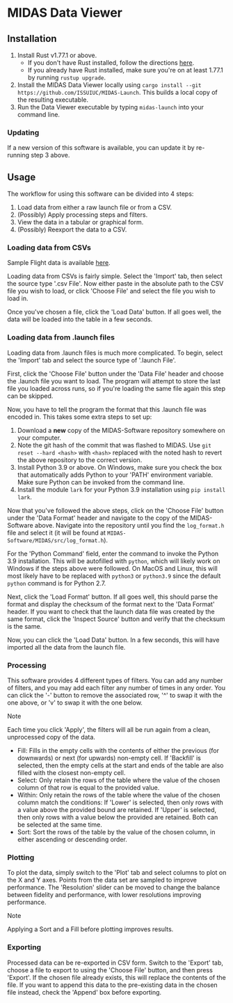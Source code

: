 # MIDAS Data Viewer

## Installation

1. Install Rust v1.77.1 or above. 
   * If you don't have Rust installed, follow the directions [here](https://www.rust-lang.org/tools/install).
   * If you already have Rust installed, make sure you're on at least 1.77.1 by running `rustup upgrade`.
2. Install the MIDAS Data Viewer locally using `cargo install --git https://github.com/ISSUIUC/MIDAS-Launch`. This builds a local copy of the resulting executable.
3. Run the Data Viewer executable by typing `midas-launch` into your command line.

### Updating

If a new version of this software is available, you can update it by re-running step 3 above.

## Usage
The workflow for using this software can be divided into 4 steps:
1. Load data from either a raw launch file or from a CSV.
2. (Possibly) Apply processing steps and filters.
3. View the data in a tabular or graphical form.
4. (Possibly) Reexport the data to a CSV.

### Loading data from CSVs

Sample Flight data is available [here](https://uofi.box.com/s/4tiz5087w0k0o5c8q6ztsot6nda5cbi3).

Loading data from CSVs is fairly simple. Select the 'Import' tab, then select the source type
'.csv File'. Now either paste in the absolute path to the CSV file you wish to load, or click
'Choose File' and select the file you wish to load in.

Once you've chosen a file, click the 'Load Data' button. If all goes well, the data will be
loaded into the table in a few seconds.

### Loading data from .launch files

Loading data from .launch files is much more complicated. To begin, select the 'Import' tab and select
the source type of '.launch File'.

First, click the 'Choose File' button under the 'Data File' header and choose the .launch file
you want to load. The program will attempt to store the last file you loaded across runs, so
if you're loading the same file again this step can be skipped.

Now, you have to tell the program the format that this .launch file was encoded in. This takes some 
extra steps to set up:

1. Download a __new__ copy of the MIDAS-Software repository somewhere on your computer.
2. Note the git hash of the commit that was flashed to MIDAS. Use
`git reset --hard <hash>` with `<hash>` replaced with the noted hash to revert the above
repository to the correct version.
3. Install Python 3.9 or above. On Windows, make sure you check the box that automatically adds
Python to your 'PATH' environment variable. Make sure Python can be invoked from the command line.
4. Install the module `lark` for your Python 3.9 installation using `pip install lark`. 

Now that you've followed the above steps, click on the 'Choose File' button under the 'Data Format'
header and navigate to the copy of the MIDAS-Software above. Navigate into the repository until you
find the `log_format.h` file and select it (it will be found at `MIDAS-Software/MIDAS/src/log_format.h`).

For the 'Python Command' field, enter the command to invoke the Python 3.9 installation. This will
be autofilled with `python`, which will likely work on Windows if the steps above were followed. On MacOS
and Linux, this will most likely have to be replaced with `python3` or `python3.9` since the default `python`
command is for Python 2.7. 

Next, click the 'Load Format' button. If all goes well, this should parse the format and display the checksum
of the format next to the 'Data Format' header. If you want to check that the launch data file
was created by the same format, click the 'Inspect Source' button and verify that the checksum is the same.

Now, you can click the 'Load Data' button. In a few seconds, this will have imported all the data
from the launch file.

### Processing

This software provides 4 different types of filters. You can add any number of filters,
and you may add each filter any number of times in any order. You can click the '-' button to
remove the associated row, '^' to swap it with the one above, or 'v' to swap it with the one below.

> [!NOTE]
> Each time you click 'Apply', the filters will all be run again from a 
> clean, unprocessed copy of the data.

* Fill: Fills in the empty cells with the contents of either the previous (for downwards) 
or next (for upwards) non-empty cell. If 'Backfill' is selected, then the empty cells at the start
and ends of the table are also filled with the closest non-empty cell.
* Select: Only retain the rows of the table where the value of the chosen column of that row is equal
to the provided value.
* Within: Only retain the rows of the table where the value of the chosen column match the conditions: If 'Lower' is selected,
then only rows with a value above the provided bound are retained. If 'Upper' is selected, then only rows
with a value below the provided are retained. Both can be selected at the same time.
* Sort: Sort the rows of the table by the value of the chosen column, in either ascending or descending order.

### Plotting

To plot the data, simply switch to the 'Plot' tab and select columns to plot on the X and Y axes.
Points from the data set are sampled to improve performance. The 'Resolution' slider can be moved to
change the balance between fidelity and performance, with lower resolutions improving performance. 

> [!NOTE]
> Applying a Sort and a Fill before plotting improves results.

### Exporting

Processed data can be re-exported in CSV form. Switch to the 'Export' tab, choose a file to export to using 
the 'Choose File' button, and then press 'Export'. If the chosen file already exists, this will replace the 
contents of the file. If you want to append this data to the pre-existing data in the chosen file instead,
check the 'Append' box before exporting. 
